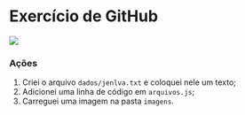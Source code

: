 # Exercício de GitHub

![](https://github.com/arleysouza/esof/blob/jenlva/imagens/prova2.jpeg)

### Ações

1. Criei o arquivo `dados/jenlva.txt` e coloquei nele um texto;
2. Adicionei uma linha de código em `arquivos.js`;
3. Carreguei uma imagem na pasta `imagens`.
